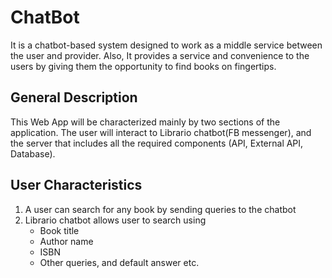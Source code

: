 # ChatBot
It is a chatbot-based system designed to work as a middle service between the user and provider. Also, It provides a service and convenience to the users by giving them the opportunity to find books on fingertips.


## General Description
This Web App will be characterized mainly by two sections of the application. The user will interact to Librario chatbot(FB messenger), and the server that includes all the required components (API, External API, Database).


## User Characteristics
  1. A user can search for any book by sending queries to the chatbot
  2. Librario chatbot allows user to search using
      - Book title
      - Author name
      - ISBN
      - Other queries, and default answer etc.
 
